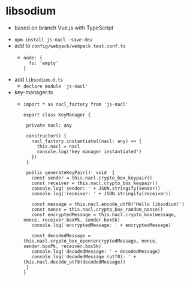 # libsodium

* based on branch Vue.js with TypeScript
<!-- * `npm install node-gyp -g`
* `npm install sodium --save-dev`
  * https://github.com/paixaop/node-sodium -->
* `npm install js-nacl -save-dev`
* add to `config/webpack/webpack.test.conf.ts`
  * ```
    node: {
      fs: 'empty'
    }
    ```
* add `libsodium.d.ts`
  * `declare module 'js-nacl'`
* key-manager.ts
  * ```
    import * as nacl_factory from 'js-nacl'

    export class KeyManager {

     private nacl: any

     constructor() {
       nacl_factory.instantiate((nacl: any) => {
         this.nacl = nacl
         console.log('key manager instantiated')
       })
     }

     public generateKeyPair(): void  {
       const sender = this.nacl.crypto_box_keypair()
       const receiver = this.nacl.crypto_box_keypair()
       console.log('sender: ' + JSON.stringify(sender))
       console.log('receiver: ' + JSON.stringify(receiver))

       const message = this.nacl.encode_utf8('Hello libsodium!')
       const nonce = this.nacl.crypto_box_random_nonce()
       const encryptedMessage = this.nacl.crypto_box(message, nonce, receiver.boxPk, sender.boxSk)
       console.log('encryptedMessage: ' + encryptedMessage)

       const decodedMessage = this.nacl.crypto_box_open(encryptedMessage, nonce, sender.boxPk, receiver.boxSk)
       console.log('decodedMessage: ' + decodedMessage)
       console.log('decodedMessage (utf8): ' + this.nacl.decode_utf8(decodedMessage))
     }
    }
    ```
